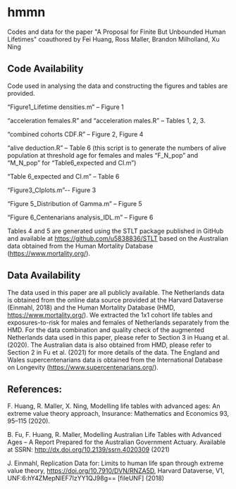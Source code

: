 # hmmn
Codes and data for the paper "A Proposal for Finite But Unbounded Human Lifetimes" coauthored by 
Fei Huang, Ross Maller, Brandon Milholland, Xu Ning

## Code Availability
Code used in analysing the data and constructing the figures and tables are provided. 

“Figure1_Lifetime densities.m” – Figure 1

“acceleration females.R” and “acceleration males.R” – Tables 1, 2, 3.

“combined cohorts CDF.R” – Figure 2, Figure 4

“alive deduction.R” – Table 6 (this script is to generate the numbers of alive population at threshold age for females and males “F_N_pop” and “M_N_pop” for “Table6_expected and CI.m”) 

“Table 6_expected and CI.m” – Table 6

“Figure3_CIplots.m”-- Figure 3

“Figure 5_Distribution of Gamma.m” – Figure 5

“Figure 6_Centenarians analysis_IDL.m” – Figure 6

Tables 4 and 5 are generated using the STLT package published in GitHub and available at https://github.com/u5838836/STLT based on the Australian data obtained from the Human Mortality Database (https://www.mortality.org/). 

## Data Availability 
The data used in this paper are all publicly available. The Netherlands data is obtained from the online data source provided at the Harvard Dataverse (Einmahl, 2018) and the Human Mortality Database (HMD, https://www.mortality.org/). We extracted the 1x1 cohort life tables and exposures-to-risk for males and females of Netherlands separately from the HMD. For the data combination and quality check of the augmented Netherlands data used in this paper, please refer to Section 3 in Huang et al. (2020).  The Australian data is also obtained from HMD, please refer to Section 2 in Fu et al. (2021) for more details of the data.  The England and Wales supercentenarians data is obtained from the International Database on Longevity (https://www.supercentenarians.org/). 

## References:
F. Huang, R. Maller, X. Ning, Modelling life tables with advanced ages: An extreme value theory approach, Insurance: Mathematics and Economics 93, 95–115 (2020).

B. Fu, F. Huang, R. Maller, Modelling Australian Life Tables with Advanced Ages – A Report Prepared for the Australian Government Actuary. Available at SSRN: http://dx.doi.org/10.2139/ssrn.4020309  (2021)

J. Einmahl, Replication Data for: Limits to human life span through extreme value theory, https://doi.org/10.7910/DVN/RNZA5D, Harvard Dataverse, V1, UNF:6:hY4ZMepNlEF7lzYY1QJ98g== [fileUNF] (2018)

